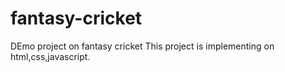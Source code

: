 ﻿# fantasy-cricket
DEmo project on fantasy cricket 
This project is implementing on html,css,javascript.
